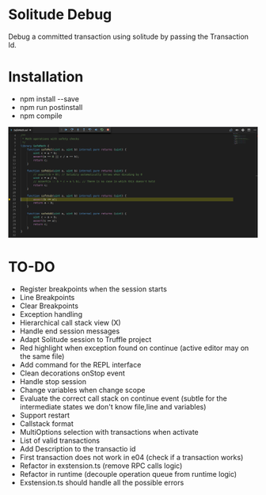 # Solitude Debug

Debug a committed transaction using solitude by passing the Transaction Id.

# Installation

- npm install --save
- npm run postinstall
- npm compile

![Solitude Debug](images/debug.png)

# TO-DO

- Register breakpoints when the session starts
- Line Breakpoints
- Clear Breakpoints
- Exception handling
- Hierarchical call stack view (X)
- Handle end session messages
- Adapt Solitude session to Truffle project
- Red highlight when exception found on continue (active editor may on the same file)
- Add command for the REPL interface
- Clean decorations onStop event
- Handle stop session
- Change variables when change scope
- Evaluate the correct call stack on continue event (subtle for the intermediate states we don't know file,line and variables)
- Support restart
- Callstack format
- MultiOptions selection with transactions when activate
- List of valid transactions
- Add Description to the transactio id
- First transaction does not work in e04 (check if a transaction works)
- Refactor in exstension.ts (remove RPC calls logic)
- Refactor in runtime (decouple operation queue from runtime logic)
- Exstension.ts should handle all the possible errors